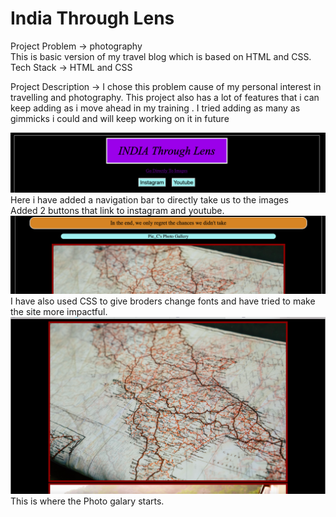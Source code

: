 <h1>India Through Lens</h1>

Project Problem -> photography </br>
This is basic version of my travel blog which is based on HTML and CSS.</br>
Tech Stack -> HTML and CSS</br>

Project Description ->  I chose this problem cause of my personal interest in travelling  and photography. This project also has a lot of features that i can keep adding as i move ahead in my training . I tried adding as many as gimmicks i could and will keep working on it in future</br>

<img src="screenshot 1.png">
Here i have added  a navigation bar to directly take us to the images </br>
Added 2 buttons that link to instagram and youtube.</br>

<img src="screenshot4.png">
I have also used CSS to give broders change fonts and have tried to make the site more impactful.</br>

<img src="screenshot3.png">
This is where the Photo galary starts.</br>

